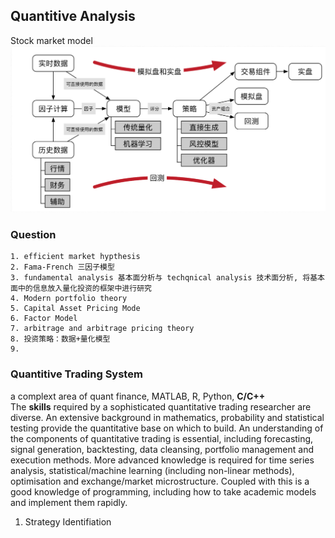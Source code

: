 ## Quantitive Analysis

Stock market model
![image](historicalSystem.png)

### Question

```mark
1. efficient market hypthesis
2. Fama-French 三因子模型
3. fundamental analysis 基本面分析与 techqnical analysis 技术面分析, 将基本面中的信息放入量化投资的框架中进行研究
4. Modern portfolio theory
5. Capital Asset Pricing Mode
6. Factor Model
7. arbitrage and arbitrage pricing theory
8. 投资策略：数据+量化模型
9. 
```
### Quantitive Trading System
a complext area of quant finance, MATLAB, R, Python, **C/C++** <br>
The **skills** required by a sophisticated quantitative trading researcher are diverse. An extensive background in mathematics, probability and statistical testing provide the quantitative base on which to build. An understanding of the components of quantitative trading is essential, including forecasting, signal generation, backtesting, data cleansing, portfolio management and execution methods. More advanced knowledge is required for time series analysis, statistical/machine learning (including non-linear methods), optimisation and exchange/market microstructure. Coupled with this is a good knowledge of programming, including how to take academic models and implement them rapidly.
1. Strategy Identifiation